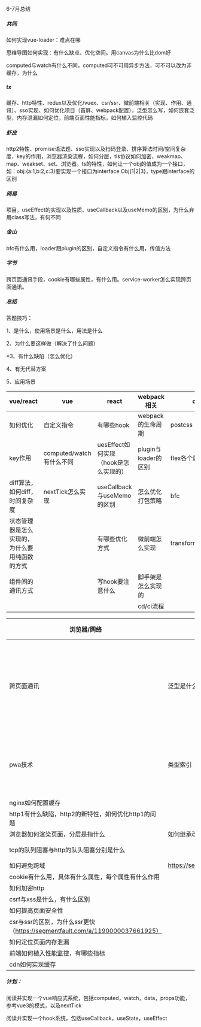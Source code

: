 6-7月总结

##### 共同

如何实现vue-loader：难点在哪

思维导图如何实现：有什么缺点、优化空间。用canvas为什么比dom好

computed与watch有什么不同，computed可不可用异步方法，可不可以改为非缓存，为什么

##### tx

缓存、http特性、redux以及优化/vuex、csr/ssr、微前端相关（实现、作用、通讯）、sso实现、如何优化项目（首屏、webpack配置），泛型怎么写，如何嵌套泛型，内存泄漏如何定位，前端页面性能指标，如何植入监控代码

##### 虾皮

http2特性、promise语法题、sso实现以及扫码登录、排序算法时间/空间复杂度，key的作用，浏览器渲染流程，如何分层，tls协议如何加密，weakmap、map、weakset、set、浏览器。ts的特性，如何让一个obj的值成为一个接口，如：obj:{a:1,b:2,c:3}要实现一个接口为interface Obj{1|2|3}，type跟interface的区别

##### 网易

项目，useEffect的实现以及性质、useCallback以及useMemo的区别，为什么弃用class写法，有何不同

##### 金山

bfc有什么用，loader跟plugin的区别，自定义指令有什么用，传值方法

##### 字节

跨页面通讯手段，cookie有哪些属性，有什么用。service-worker怎么实现跨页面通讯。

##### 总结

答题技巧：

1、是什么，使用场景是什么，用法是什么

2、为什么要这样做（解决了什么问题）

*3、有什么缺陷（怎么优化）

4、有无代替方案

5、应用场景

| vue/react                                      | vue                      | react                                 | webpack相关          | css                 |
| ---------------------------------------------- | ------------------------ | ------------------------------------- | -------------------- | ------------------- |
| 如何优化                                       | 自定义指令               | 有哪些hook                            | webpack的生命周期    | postcss             |
| key作用                                        | computed/watch有什么不同 | uesEffect如何实现（hook是怎么实现的） | plugin与loader的区别 | flex各个属性        |
| diff算法，如何diff，时间复杂度                 | nextTick怎么实现         | useCallback与useMemo的区别            | 怎么优化打包策略     | bfc                 |
| 状态管理器是怎么实现的，为什么要用纯函数的方式 |                          | 有哪些优化方式                        | 微前端怎么实现       | transform/translate |
| 组件间的通讯方式                               |                          | 写hook要注意什么                      | 脚手架是怎么实现的   |                     |
|                                                |                          |                                       | cd/ci流程            |                     |

| 浏览器/网络                                                  | TS相关                                      | js基础                         | 算法                  |
| ------------------------------------------------------------ | ------------------------------------------- | ------------------------------ | --------------------- |
| 跨页面通讯                                                   | 泛型是什么，如何嵌套泛型                    | this                           | 时间/空间复杂度怎么算 |
| pwa技术                                                      | 类型索引（关键字：keyof，类型映射）         | 原型链                         | 对象转树形结构        |
| nginx如何配置缓存                                            |                                             |                                |                       |
| http1有什么缺陷，http2的新特性，如何优化http1的问题          |                                             |                                |                       |
| 浏览器如何渲染页面，分层是指什么                             | 如何继承改写接口                            | var变量声明                    |                       |
| tcp的队列阻塞与http的队头阻塞分别是什么                      |                                             | 深拷贝/weakMap/map/weakSet/set |                       |
| 如何避免跨域                                                 | https://segmentfault.com/a/1190000023800536 | promise如何实现                |                       |
| cookie有什么用，具体有什么属性，每个属性有什么作用           |                                             |                                |                       |
| 如何加密http                                                 |                                             |                                |                       |
| csrf与xss是什么，有什么区别                                  |                                             |                                |                       |
| 如何提高页面安全性                                           |                                             |                                |                       |
| csr与ssr的区别，为什么ssr更快（https://segmentfault.com/a/1190000037661925） |                                             |                                |                       |
| 如何定位页面内存泄漏                                         |                                             |                                |                       |
| 前端如何植入性能监控，有哪些指标                             |                                             |                                |                       |
| cdn如何实现缓存                                              |                                             |                                |                       |

##### 计划：

阅读并实现一个vue响应式系统，包括computed，watch，data，props功能，参考vue3的模式，以及nextTick

阅读并实现一个hook系统，包括useCallback，useState，useEffect